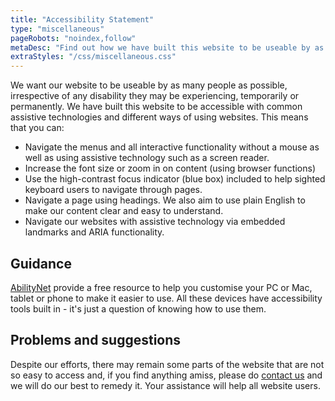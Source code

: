 ```yaml
---
title: "Accessibility Statement"
type: "miscellaneous"
pageRobots: "noindex,follow"
metaDesc: "Find out how we have built this website to be useable by as many people as possible. Let us know if we can improve accessibility."
extraStyles: "/css/miscellaneous.css"
---
```


We want our website to be useable by as many people as possible, irrespective of any disability they may be experiencing, temporarily or permanently. We have built this website to be accessible with common assistive technologies and different ways of using websites. This means that you can:

- Navigate the menus and all interactive functionality without a mouse as well as using assistive technology such as a screen reader.
- Increase the font size or zoom in on content (using browser functions)
- Use the high-contrast focus indicator (blue box) included to help sighted keyboard users to navigate through pages.
- Navigate a page using headings. We also aim to use plain English to make our content clear and easy to understand.
- Navigate our websites with assistive technology via embedded landmarks and ARIA functionality.

## Guidance

[AbilityNet](https://abilitynet.org.uk) provide a free resource to help you customise your PC or Mac, tablet or phone to make it easier to use. All these devices have accessibility tools built in - it's just a question of knowing how to use them.

## Problems and suggestions

Despite our efforts, there may remain some parts of the website that are not so easy to access and, if you find anything amiss, please do [contact us](/contact/) and we will do our best to remedy it. Your assistance will help all website users.
